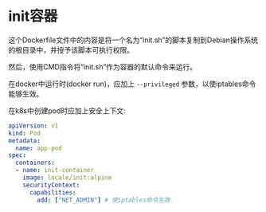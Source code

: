 # init容器

这个Dockerfile文件中的内容是将一个名为“init.sh”的脚本复制到Debian操作系统的根目录中，并授予该脚本可执行权限。

然后，使用CMD指令将“init.sh”作为容器的默认命令来运行。

在docker中运行时(docker run)，应加上 `--privileged` 参数，以使iptables命令能够生效。

在k8s中创建pod时应加上安全上下文:

```yaml
apiVersion: v1
kind: Pod
metadata:
  name: app-pod
spec:
  containers:
  - name: init-container
    image: locale/init:alpine
    securityContext:
      capabilities:
        add: ["NET_ADMIN"] # 使iptables命令生效
```